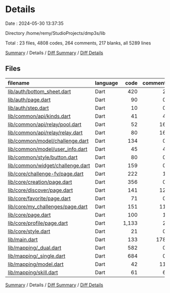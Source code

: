 # Details

Date : 2024-05-30 13:37:35

Directory /home/remy/StudioProjects/dmp3s/lib

Total : 23 files,  4808 codes, 264 comments, 217 blanks, all 5289 lines

[Summary](results.md) / Details / [Diff Summary](diff.md) / [Diff Details](diff-details.md)

## Files
| filename | language | code | comment | blank | total |
| :--- | :--- | ---: | ---: | ---: | ---: |
| [lib/auth/bottom_sheet.dart](/lib/auth/bottom_sheet.dart) | Dart | 420 | 2 | 13 | 435 |
| [lib/auth/page.dart](/lib/auth/page.dart) | Dart | 90 | 0 | 5 | 95 |
| [lib/auth/step.dart](/lib/auth/step.dart) | Dart | 10 | 0 | 2 | 12 |
| [lib/common/api/kinds.dart](/lib/common/api/kinds.dart) | Dart | 41 | 4 | 3 | 48 |
| [lib/common/api/relay/pool.dart](/lib/common/api/relay/pool.dart) | Dart | 52 | 16 | 12 | 80 |
| [lib/common/api/relay/relay.dart](/lib/common/api/relay/relay.dart) | Dart | 80 | 16 | 20 | 116 |
| [lib/common/model/challenge.dart](/lib/common/model/challenge.dart) | Dart | 134 | 0 | 16 | 150 |
| [lib/common/model/user_info.dart](/lib/common/model/user_info.dart) | Dart | 45 | 4 | 7 | 56 |
| [lib/common/style/button.dart](/lib/common/style/button.dart) | Dart | 80 | 0 | 8 | 88 |
| [lib/common/widget/challenge.dart](/lib/common/widget/challenge.dart) | Dart | 159 | 0 | 8 | 167 |
| [lib/core/challenge-fv/page.dart](/lib/core/challenge-fv/page.dart) | Dart | 222 | 1 | 9 | 232 |
| [lib/core/creation/page.dart](/lib/core/creation/page.dart) | Dart | 356 | 0 | 6 | 362 |
| [lib/core/discover/page.dart](/lib/core/discover/page.dart) | Dart | 141 | 12 | 16 | 169 |
| [lib/core/favorite/page.dart](/lib/core/favorite/page.dart) | Dart | 71 | 0 | 7 | 78 |
| [lib/core/my_challenges/page.dart](/lib/core/my_challenges/page.dart) | Dart | 151 | 11 | 12 | 174 |
| [lib/core/page.dart](/lib/core/page.dart) | Dart | 100 | 1 | 7 | 108 |
| [lib/core/profile/page.dart](/lib/core/profile/page.dart) | Dart | 1,133 | 2 | 14 | 1,149 |
| [lib/core/style.dart](/lib/core/style.dart) | Dart | 21 | 0 | 3 | 24 |
| [lib/main.dart](/lib/main.dart) | Dart | 133 | 178 | 27 | 338 |
| [lib/mapping/_dual.dart](/lib/mapping/_dual.dart) | Dart | 582 | 0 | 2 | 584 |
| [lib/mapping/_single.dart](/lib/mapping/_single.dart) | Dart | 684 | 0 | 2 | 686 |
| [lib/mapping/model.dart](/lib/mapping/model.dart) | Dart | 42 | 11 | 8 | 61 |
| [lib/mapping/skill.dart](/lib/mapping/skill.dart) | Dart | 61 | 6 | 10 | 77 |

[Summary](results.md) / Details / [Diff Summary](diff.md) / [Diff Details](diff-details.md)